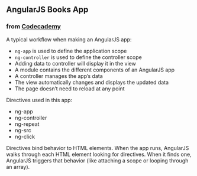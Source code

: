 
## AngularJS Books App
### from [Codecademy](https://www.codecademy.com/learn/learn-angularjs)

A typical workflow when making an AngularJS app:

- ``ng-app`` is used to define the application scope
- ``ng-controller`` is used to define the controller scope
- Adding data to controller will display it in the view
- A module contains the different components of an AngularJS app
- A controller manages the app’s data
- The view automatically changes and displays the updated data
- The page doesn’t need to reload at any point

Directives used in this app:
- ng-app
- ng-controller
- ng-repeat
- ng-src
- ng-click

Directives bind behavior to HTML elements. When the app runs,
AngularJS walks through each HTML element looking for directives.
When it finds one, AngularJS triggers that behavior
(like attaching a scope or looping through an array).
